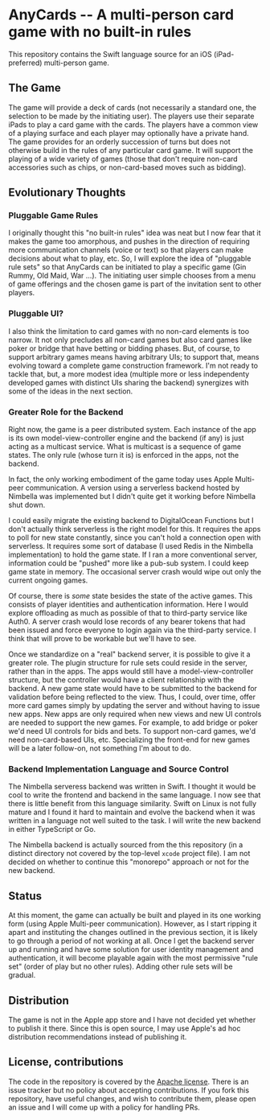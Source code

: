 # AnyCards -- A multi-person card game with no built-in rules

This repository contains the Swift language source for an iOS (iPad-preferred) multi-person game.

## The Game

The game will provide a deck of cards (not necessarily a standard one, the selection to be made by the initiating user).  The players use their separate iPads to play a card game with the cards.  The players have a common view of a playing surface and each player may optionally have a private hand.  The game provides for an orderly succession of turns but does not otherwise build in the rules of any particular card game.  It will support the playing of a wide variety of games (those that don't require non-card accessories such as chips, or non-card-based moves such as bidding).

## Evolutionary Thoughts

### Pluggable Game Rules

I originally thought this "no built-in rules" idea was neat but I now fear that it makes the game too amorphous, and pushes in the direction of requiring more communication channels (voice or text) so that players can make decisions about what to play, etc.  So, I will explore the idea of "pluggable rule sets" so that AnyCards can be initiated to play a specific game (Gin Rummy, Old Maid, War ...).  The initiating user simple chooses from a menu of game offerings and the chosen game is part of the invitation sent to other players.

### Pluggable UI?

I also think the limitation to card games with no non-card elements is too narrow.  It not only precludes all non-card games but also card games like poker or bridge that have betting or bidding phases.   But, of course, to support arbitrary games means having arbitrary UIs; to support that, means evolving toward a complete game construction framework.  I'm not ready to tackle that, but, a more modest idea (multiple more or less independenty developed games with distinct UIs sharing the backend) synergizes with some of the ideas in the next section.

### Greater Role for the Backend

Right now, the game is a peer distributed system.  Each instance of the app is its own model-view-controller engine and the backend (if any) is just acting as a multicast service.  What is multicast is a sequence of game states.  The only rule (whose turn it is) is enforced in the apps, not the backend.

In fact, the only working embodiment of the game today uses Apple Multi-peer communication.  A version using a serverless backend hosted by Nimbella was implemented but I didn't quite get it working before Nimbella shut down.

I could easily migrate the existing backend to DigitalOcean Functions but I don't actually think serverless is the right model for this.  It requires the apps to poll for new state constantly, since you can't hold a connection open with serverless.  It requires some sort of database (I used Redis in the Nimbella implementation) to hold the game state. If I ran a more conventional server, information could be "pushed" more like a pub-sub system.  I could keep game state in memory.  The occasional server crash would wipe out only the current ongoing games.

Of course, there is _some_ state besides the state of the active games.  This consists of player identities and authentication information.  Here I would explore offloading as much as possible of that to third-party service like Auth0.  A server crash would lose records of any bearer tokens that had been issued and force everyone to login again via the third-party service.  I think that will prove to be workable but we'll have to see.

Once we standardize on a "real" backend server, it is possible to give it a greater role.  The plugin structure for rule sets could reside in the server, rather than in the apps.  The apps would still have a model-view-controller structure, but the controller would have a client relationship with the backend.   A new game state would have to be submitted to the backend for validation before being reflected to the view.  Thus, I could, over time, offer more card games simply by updating the server and without having to issue new apps.  New apps are only required when new views and new UI controls are needed to support the new games.  For example, to add bridge or poker we'd need UI controls for bids and bets.  To support non-card games, we'd need non-card-based UIs, etc.  Specializing the front-end for new games will be a later follow-on, not something I'm about to do.

### Backend Implementation Language and Source Control

The Nimbella serveress backend was written in Swift.  I thought it would be cool to write the frontend and backend in the same language.  I now see that there is little benefit from this language similarity.  Swift on Linux is not fully mature and I found it hard to maintain and evolve the backend when it was written in a language not well suited to the task.  I will write the new backend in either TypeScript or Go.

The Nimbella backend is actually sourced from the this repository (in a distinct directory not covered by the top-level `xcode` project file).  I am not decided on whether to continue this "monorepo" approach or not for the new backend.

## Status

At this moment, the game can actually be built and played in its one working form (using Apple Multi-peer communication).  However, as I start ripping it apart and instituting the changes outlined in the previous section, it is likely to go through a period of not working at all.  Once I get the backend server up and running and have some solution for user identity management and authentication, it will become playable again with the most permissive "rule set" (order of play but no other rules).  Adding other rule sets will be gradual.

## Distribution

The game is not in the Apple app store and I have not decided yet whether to publish it there.  Since this is open source, I may use Apple's ad hoc distribution recommendations instead of publishing it.

## License, contributions

The code in the repository is covered by the [Apache license](http://www.apache.org/licenses/LICENSE-2.0).  There is an issue tracker but no policy about accepting contributions.   If you fork this repository, have useful changes, and wish to contribute them, please open an issue and I will come up with a policy for handling PRs.
